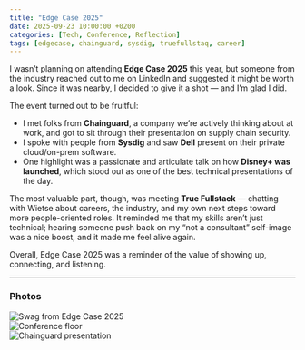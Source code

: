```yaml
---
title: "Edge Case 2025"
date: 2025-09-23 10:00:00 +0200
categories: [Tech, Conference, Reflection]
tags: [edgecase, chainguard, sysdig, truefullstaq, career]
---
```


I wasn’t planning on attending **Edge Case 2025** this year, but someone from the industry reached out to me on LinkedIn and suggested it might be worth a look. Since it was nearby, I decided to give it a shot — and I’m glad I did.

The event turned out to be fruitful:  
- I met folks from **Chainguard**, a company we’re actively thinking about at work, and got to sit through their presentation on supply chain security.  
- I spoke with people from **Sysdig** and saw **Dell** present on their private cloud/on-prem software.  
- One highlight was a passionate and articulate talk on how **Disney+ was launched**, which stood out as one of the best technical presentations of the day.  

The most valuable part, though, was meeting **True Fullstack** — chatting with Wietse about careers, the industry, and my own next steps toward more people-oriented roles. It reminded me that my skills aren’t just technical; hearing someone push back on my “not a consultant” self-image was a nice boost, and it made me feel alive again.

Overall, Edge Case 2025 was a reminder of the value of showing up, connecting, and listening.  

---

### Photos
![Swag from Edge Case 2025](/assets/img/posts/2025-09-23-edgecase2025/edgecase2025/edgecase2025-swag.jpg)  
![Conference floor](/assets/img/posts/2025-09-23-edgecase2025/edgecase2025-floor.jpegedgecase2025-floor.jpg)  
![Chainguard presentation](/assets/img/posts/2025-09-23-edgecase2025/edgecase2025-chainguard.jpegedgecase2025-chainguard.jpg)  